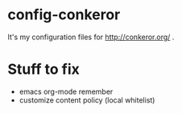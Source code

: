 config-conkeror
===============

It's my configuration files for http://conkeror.org/ .

# Stuff to fix
* emacs org-mode remember
* customize content policy (local whitelist)
